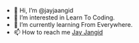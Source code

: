 - 👋 Hi, I’m @jayjaangid
- 👀 I’m interested in Learn To Coding.
- 🌱 I’m currently learning From Everywhere.
- 📫 How to reach me <a href="https://twitter.com/JayJaangid/">Jay Jangid</a>
<!---
jayjaangid/jayjaangid is a ✨ special ✨ repository because its `README.md` (this file) appears on your GitHub profile.
You can click the Preview link to take a look at your changes.
--->
